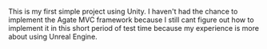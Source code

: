 This is my first simple project using Unity.
I haven't had the chance to implement the Agate MVC framework because I still cant figure out how to implement it in this short period of test time because my experience is more about using Unreal Engine.
